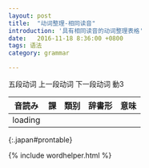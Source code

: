 ```yaml
---
layout: post
title:  "动词整理-相同读音"
introduction: '具有相同读音的动词整理表格'
date:   2016-11-18 8:36:00 +0800
tags: 语法
category: grammar

---
```


<span class="verb1">五段动词</span>
<span class="verb2-1">上一段动词</span>
<span class="verb2-2">下一段动词</span>
<span class="verb3">動3</span>

| 音読み  | 課 | 類别 | 辞書形 | 意味 |
| ------  | -- | ---  | ------ | ---- |
| loading |
{:.japan#prontable}

{% include wordhelper.html %}

<script>
$(document).ready(function() {
  $.ajax('/verb.json', { dataType: "json" })
    .done(function (data) {
      var d = wordhelper.parseverbdata(data);
      wordhelper.initgrouptable(d, $('#prontable'), "pronounce", [ "lesson", "pos", "jisyo", "desc"], function (group) { return group.length > 1 && group.length < 20; });

      $('td').each(function() {
        $(this).html(japanruby($(this).html()));
      });
    });
});
</script>

